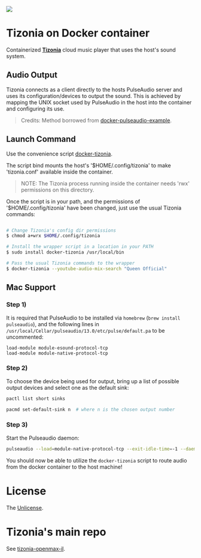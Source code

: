 [![](https://images.microbadger.com/badges/image/tizonia/docker-tizonia.svg)](http://microbadger.com/images/tizonia/docker-tizonia "Get your own image badge on microbadger.com")

# Tizonia on Docker container

Containerized [**Tizonia**](http://www.tizonia.org/) cloud music player that uses the host's sound system.

## Audio Output

Tizonia connects as a client directly to the hosts PulseAudio server and uses
its configuration/devices to output the sound. This is achieved by mapping the
UNIX socket used by PulseAudio in the host into the container and configuring
its use.

> Credits: Method borrowed from [docker-pulseaudio-example](https://github.com/thebiggerguy/docker-pulseaudio-example).

## Launch Command

Use the convenience script [docker-tizonia](docker-tizonia).

The script bind mounts the host's '$HOME/.config/tizonia' to make
'tizonia.conf' available inside the container.

> NOTE: The Tizonia process running inside the container needs 'rwx'
> permissions on this directory.

Once the script is in your path, and the permissions of '$HOME/.config/tizonia'
have been changed, just use the usual Tizonia commands:

``` bash

# Change Tizonia's config dir permissions
$ chmod a+wrx $HOME/.config/tizonia

# Install the wrapper script in a location in your PATH
$ sudo install docker-tizonia /usr/local/bin

# Pass the usual Tizonia commands to the wrapper
$ docker-tizonia --youtube-audio-mix-search "Queen Official"

```

## Mac Support

### Step 1)

It is required that PulseAudio to be installed via `homebrew`
(`brew install pulseaudio`), and the following lines in
`/usr/local/Cellar/pulseaudio/13.0/etc/pulse/default.pa` to be uncommented:

```
load-module module-esound-protocol-tcp
load-module module-native-protocol-tcp
```

### Step 2)

To choose the device being used for output, bring up a list of possible output devices and
select one as the default sink:

```bash
pactl list short sinks

pacmd set-default-sink n  # where n is the chosen output number
```

### Step 3)

Start the Pulseaudio daemon:

```bash
pulseaudio --load=module-native-protocol-tcp --exit-idle-time=-1 --daemon
```

You should now be able to utilize the `docker-tizonia` script to route audio from the docker
container to the host machine!

# License

The [Unlicense](LICENSE.md).

# Tizonia's main repo

See [tizonia-openmax-il](https://github.com/tizonia/tizonia-openmax-il).
